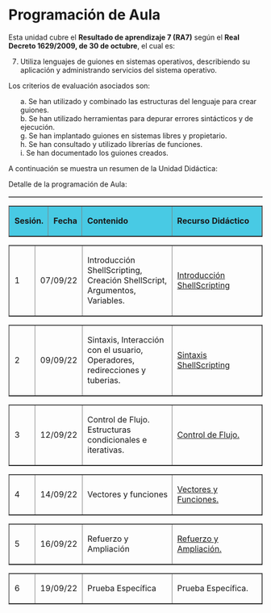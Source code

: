 # Programación de Aula

Esta unidad cubre el **Resultado de aprendizaje 7 (RA7)** según el **Real Decreto 1629/2009, de 30 de octubre**, el cual es:

7. Utiliza lenguajes de guiones en sistemas operativos, describiendo su aplicación y administrando servicios del sistema operativo.

Los criterios de evaluación asociados son:

<style>
ol.criterio {
  list-style-type: none;
}
</style>

<div>
  <ol class="criterio">
    <li>a. Se han utilizado y combinado las estructuras del lenguaje para crear guiones.</li>
    <li>b. Se han utilizado herramientas para depurar errores sintácticos y de ejecución.</li>
    <li>g. Se han implantado guiones en sistemas libres y propietario.</li>
    <li>h. Se han consultado y utilizado librerías de funciones.</li>
    <li>i. Se han documentado los guiones creados.</li>
  </ol>
</div>

A continuación se muestra un resumen de la Unidad Didáctica:

<style>
    .heatMap td { 
      text-align: left;
      padding-left: 10px;
    }
    table caption {
      padding: 10px;
      background: #0077b6;
      border-style: solid;
      border-width: 2px;
      border-color: #060606;
      font-weight: bold;
    }
</style>

Detalle de la programación de Aula:

<table border="1" width="100%" class="heatMap">
  <tbody>
    <tr>
      <table border="1" width="100%" class="heatMap">
        <tr>
          <td width="10%" style="background: #48cae4"><p><b>Sesión.</b></p></td>
          <td width="10%" style="background: #48cae4"><p><b>Fecha</b></p></td>
          <td width="35%" style="background: #48cae4"><p><b>Contenido</b></p></td>
          <td width="35%" style="background: #48cae4"><p><b>Recurso Didáctico</b></p></td>
        </tr>
      </table>
    </tr>
    <tr>
      <table border="1" width="100%" class="heatMap">
        <tr>
          <td width="10%">
            <p>
            1
            </p>
          </td>
          <td width="10%">
            <p>
            07/09/22
            </p>
          </td>
          <td width="35%">
            <p>
            Introducción ShellScripting, Creación ShellScript, Argumentos, Variables.
            </p>
          </td>
          <td width="35%">
            <p>
            <a href="./011_ShellScript_Intro.html">Introducción ShellScripting</a>
            </p>
          </td>
        </tr>
      </table>
    </tr>
    <tr>
      <table border="1" width="100%" class="heatMap">
        <tr>
          <td width="10%">
            <p>
            2
            </p>
          </td>
          <td width="10%">
            <p>
            09/09/22
            </p>
          </td>
          <td width="35%">
            <p>
            Sintaxis, Interacción con el usuario, Operadores, redirecciones y tuberias.
            </p>
          </td>
          <td width="35%">
            <p>
            <a href="./012_ShelScript_Sintaxis.html">Sintaxis ShellScripting</a>
            </p>
          </td>
        </tr>
      </table>
    </tr>
    <tr>
      <table border="1" width="100%" class="heatMap">
        <tr>
          <td width="10%">
            <p>
            3
            </p>
          </td>
          <td width="10%">
            <p>
            12/09/22
            </p>
          </td>
          <td width="35%">
            <p>
            Control de Flujo. Estructuras condicionales e iterativas.
            </p>
          </td>
          <td width="35%">
            <p>
            <a href="./013_ShellScript_ControlFlujo.html">Control de Flujo.</a>
            </p>
          </td>
        </tr>
      </table>
    </tr>
    <tr>
      <table border="1" width="100%" class="heatMap">
        <tr>
          <td width="10%">
            <p>
            4
            </p>
          </td>
          <td width="10%">
            <p>
            14/09/22
            </p>
          </td>
          <td width="35%">
            <p>
            Vectores y funciones
            </p>
          </td>
          <td width="35%">
            <p>
            <a href="./014_ShellScript_vectoresFunciones.html">Vectores y Funciones.</a>
            </p>
          </td>
        </tr>
      </table>
    </tr>
    <tr>
      <table border="1" width="100%" class="heatMap">
        <tr>
          <td width="10%">
            <p>
            5
            </p>
          </td>
          <td width="10%">
            <p>
            16/09/22
            </p>
          </td>
          <td width="35%">
            <p>
            Refuerzo y Ampliación
            </p>
          </td>
          <td width="35%">
            <p>
            <a href="./015_ShellScript_RefuerzoAmpliacion.html">Refuerzo y Ampliación.</a>
            </p>
          </td>
        </tr>
      </table>
    </tr>
    <tr>
      <table border="1" width="100%" class="heatMap">
        <tr>
          <td width="10%">
            <p>
            6
            </p>
          </td>
          <td width="10%">
            <p>
            19/09/22
            </p>
          </td>
          <td width="35%">
            <p>
            Prueba Específica
            </p>
          </td>
          <td width="35%">
            <p>
            <!-- <a href="./016_ShellScript_PruebaEspecifica.html">Prueba Específica.</a> -->
            Prueba Específica.
            </p>
          </td>
        </tr>
      </table>
    </tr>
  </tbody>
</table>